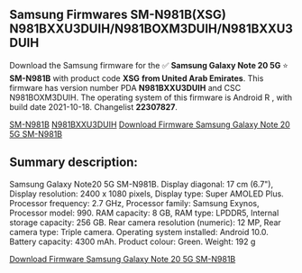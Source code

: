 <h2>Samsung Firmwares SM-N981B(XSG) N981BXXU3DUIH/N981BOXM3DUIH/N981BXXU3DUIH</h2>
Download the Samsung firmware for the ✅ <strong>Samsung Galaxy Note 20 5G </strong> ⭐ <strong>SM-N981B</strong> with product code <strong>XSG</strong> <strong> from United Arab Emirates</strong>. This firmware has version number PDA <strong>N981BXXU3DUIH</strong> and CSC N981BOXM3DUIH. The operating system of this firmware is Android R , with build date 2021-10-18. Changelist <strong>22307827</strong>.


[SM-N981B](https://samfirm.shop/samsung/model/SM-N981B)
[N981BXXU3DUIH](https://samfirm.shop/samsung/pda/N981BXXU3DUIH)
[Download Firmware Samsung Galaxy Note 20 5G SM-N981B](https://samfirm.shop/samsung/firmware/466239)
<h2>Summary description:</h2>
<p>Samsung Galaxy Note20 5G SM-N981B. Display diagonal: 17 cm (6.7"), Display resolution: 2400 x 1080 pixels, Display type: Super AMOLED Plus. Processor frequency: 2.7 GHz, Processor family: Samsung Exynos, Processor model: 990. RAM capacity: 8 GB, RAM type: LPDDR5, Internal storage capacity: 256 GB. Rear camera resolution (numeric): 12 MP, Rear camera type: Triple camera. Operating system installed: Android 10.0. Battery capacity: 4300 mAh. Product colour: Green. Weight: 192 g</p>


[Download Firmware Samsung Galaxy Note 20 5G SM-N981B](https://samfirm.shop/samsung/firmware/466239)
